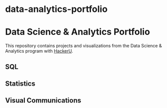 # data-analytics-portfolio
# Data Science & Analytics Portfolio
This repository contains projects and visualizations from the Data Science & Analytics program with [HackerU](https://hackerusa.com/).

## SQL

## Statistics

## Visual Communications

